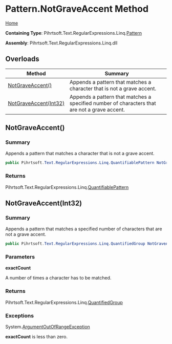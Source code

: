 # Pattern\.NotGraveAccent Method

[Home](../../../../../../README.md)

**Containing Type**: Pihrtsoft\.Text\.RegularExpressions\.Linq\.[Pattern](../README.md)

**Assembly**: Pihrtsoft\.Text\.RegularExpressions\.Linq\.dll

## Overloads

| Method | Summary |
| ------ | ------- |
| [NotGraveAccent()](#Pihrtsoft_Text_RegularExpressions_Linq_Pattern_NotGraveAccent) | Appends a pattern that matches a character that is not a grave accent\. |
| [NotGraveAccent(Int32)](#Pihrtsoft_Text_RegularExpressions_Linq_Pattern_NotGraveAccent_System_Int32_) | Appends a pattern that matches a specified number of characters that are not a grave accent\. |

## NotGraveAccent\(\) <a name="Pihrtsoft_Text_RegularExpressions_Linq_Pattern_NotGraveAccent"></a>

### Summary

Appends a pattern that matches a character that is not a grave accent\.

```csharp
public Pihrtsoft.Text.RegularExpressions.Linq.QuantifiablePattern NotGraveAccent()
```

### Returns

Pihrtsoft\.Text\.RegularExpressions\.Linq\.[QuantifiablePattern](../../QuantifiablePattern/README.md)

## NotGraveAccent\(Int32\) <a name="Pihrtsoft_Text_RegularExpressions_Linq_Pattern_NotGraveAccent_System_Int32_"></a>

### Summary

Appends a pattern that matches a specified number of characters that are not a grave accent\.

```csharp
public Pihrtsoft.Text.RegularExpressions.Linq.QuantifiedGroup NotGraveAccent(int exactCount)
```

### Parameters

**exactCount**

A number of times a character has to be matched\.

### Returns

Pihrtsoft\.Text\.RegularExpressions\.Linq\.[QuantifiedGroup](../../QuantifiedGroup/README.md)

### Exceptions

System\.[ArgumentOutOfRangeException](https://docs.microsoft.com/en-us/dotnet/api/system.argumentoutofrangeexception)

**exactCount** is less than zero\.

